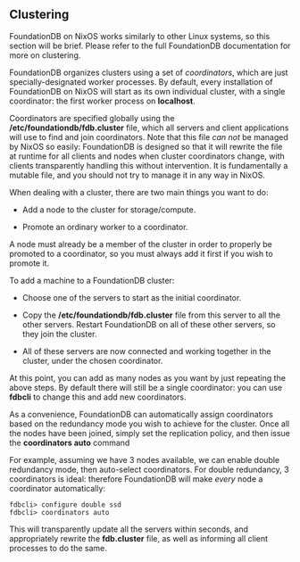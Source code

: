 ## Clustering

FoundationDB on NixOS works similarly to other Linux systems, so this section will be brief. Please refer to the full FoundationDB documentation for more on clustering.

FoundationDB organizes clusters using a set of _coordinators_, which are just specially-designated worker processes. By default, every installation of FoundationDB on NixOS will start as its own individual cluster, with a single coordinator: the first worker process on **localhost**.

Coordinators are specified globally using the **/etc/foundationdb/fdb.cluster** file, which all servers and client applications will use to find and join coordinators. Note that this file _can not_ be managed by NixOS so easily: FoundationDB is designed so that it will rewrite the file at runtime for all clients and nodes when cluster coordinators change, with clients transparently handling this without intervention. It is fundamentally a mutable file, and you should not try to manage it in any way in NixOS.

When dealing with a cluster, there are two main things you want to do:

- Add a node to the cluster for storage/compute.

- Promote an ordinary worker to a coordinator.

A node must already be a member of the cluster in order to properly be promoted to a coordinator, so you must always add it first if you wish to promote it.

To add a machine to a FoundationDB cluster:

- Choose one of the servers to start as the initial coordinator.

- Copy the **/etc/foundationdb/fdb.cluster** file from this server to all the other servers. Restart FoundationDB on all of these other servers, so they join the cluster.

- All of these servers are now connected and working together in the cluster, under the chosen coordinator.

At this point, you can add as many nodes as you want by just repeating the above steps. By default there will still be a single coordinator: you can use **fdbcli** to change this and add new coordinators.

As a convenience, FoundationDB can automatically assign coordinators based on the redundancy mode you wish to achieve for the cluster. Once all the nodes have been joined, simply set the replication policy, and then issue the **coordinators auto** command

For example, assuming we have 3 nodes available, we can enable double redundancy mode, then auto-select coordinators. For double redundancy, 3 coordinators is ideal: therefore FoundationDB will make _every_ node a coordinator automatically:

```programlisting
fdbcli> configure double ssd
fdbcli> coordinators auto
```

This will transparently update all the servers within seconds, and appropriately rewrite the **fdb.cluster** file, as well as informing all client processes to do the same.
